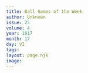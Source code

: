 ```yaml
---
title: Ball Games of the Week
author: Unknown
issue: 25
volume: 4
year: 1917
month: 17
day: VI
tags:
layout: page.njk
image:
---
```





